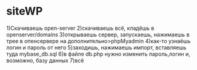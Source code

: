# siteWP
1)Скачиваешь open-server
2)скачиваешь всё, кладёшь в openserver/domains
3)открываешь сервер, запускаешь, нажимаешь в трее в опенсервере на дополнительно>phpMyadmin
4)как-то узнаёшь логин и пароль от него
5)заходишь, нажимаешь импорт, вставляешь туда mybase_db.sql
6)в файле db.php нужно изменить пароль,логин и, возможно, базу данных
7)всё
